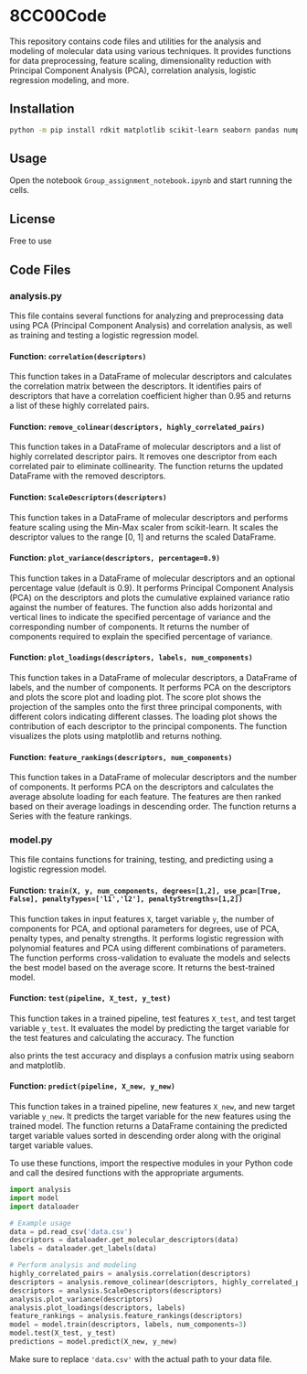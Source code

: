 # 8CC00Code
This repository contains code files and utilities for the analysis and modeling of molecular data using various techniques. It provides functions for data preprocessing, feature scaling, dimensionality reduction with Principal Component Analysis (PCA), correlation analysis, logistic regression modeling, and more.

## Installation
```bash
python -m pip install rdkit matplotlib scikit-learn seaborn pandas numpy
```

## Usage
Open the notebook `Group_assignment_notebook.ipynb` and start running the cells.

## License
Free to use

## Code Files

### analysis.py

This file contains several functions for analyzing and preprocessing data using PCA (Principal Component Analysis) and correlation analysis, as well as training and testing a logistic regression model.

#### Function: `correlation(descriptors)`
This function takes in a DataFrame of molecular descriptors and calculates the correlation matrix between the descriptors. It identifies pairs of descriptors that have a correlation coefficient higher than 0.95 and returns a list of these highly correlated pairs.

#### Function: `remove_colinear(descriptors, highly_correlated_pairs)`
This function takes in a DataFrame of molecular descriptors and a list of highly correlated descriptor pairs. It removes one descriptor from each correlated pair to eliminate collinearity. The function returns the updated DataFrame with the removed descriptors.

#### Function: `ScaleDescriptors(descriptors)`
This function takes in a DataFrame of molecular descriptors and performs feature scaling using the Min-Max scaler from scikit-learn. It scales the descriptor values to the range [0, 1] and returns the scaled DataFrame.

#### Function: `plot_variance(descriptors, percentage=0.9)`
This function takes in a DataFrame of molecular descriptors and an optional percentage value (default is 0.9). It performs Principal Component Analysis (PCA) on the descriptors and plots the cumulative explained variance ratio against the number of features. The function also adds horizontal and vertical lines to indicate the specified percentage of variance and the corresponding number of components. It returns the number of components required to explain the specified percentage of variance.

#### Function: `plot_loadings(descriptors, labels, num_components)`
This function takes in a DataFrame of molecular descriptors, a DataFrame of labels, and the number of components. It performs PCA on the descriptors and plots the score plot and loading plot. The score plot shows the projection of the samples onto the first three principal components, with different colors indicating different classes. The loading plot shows the contribution of each descriptor to the principal components. The function visualizes the plots using matplotlib and returns nothing.

#### Function: `feature_rankings(descriptors, num_components)`
This function takes in a DataFrame of molecular descriptors and the number of components. It performs PCA on the descriptors and calculates the average absolute loading for each feature. The features are then ranked based on their average loadings in descending order. The function returns a Series with the feature rankings.

### model.py

This file contains functions for training, testing, and predicting using a logistic regression model.

#### Function: `train(X, y, num_components, degrees=[1,2], use_pca=[True, False], penaltyTypes=['l1','l2'], penaltyStrengths=[1,2])`
This function takes in input features `X`, target variable `y`, the number of components for PCA, and optional parameters for degrees, use of PCA, penalty types, and penalty strengths. It performs logistic regression with polynomial features and PCA using different combinations of parameters. The function performs cross-validation to evaluate the models and selects the best model based on the average score. It returns the best-trained model.

#### Function: `test(pipeline, X_test, y_test)`
This function takes in a trained pipeline, test features `X_test`, and test target variable `y_test`. It evaluates the model by predicting the target variable for the test features and calculating the accuracy. The function

 also prints the test accuracy and displays a confusion matrix using seaborn and matplotlib.

#### Function: `predict(pipeline, X_new, y_new)`
This function takes in a trained pipeline, new features `X_new`, and new target variable `y_new`. It predicts the target variable for the new features using the trained model. The function returns a DataFrame containing the predicted target variable values sorted in descending order along with the original target variable values.

To use these functions, import the respective modules in your Python code and call the desired functions with the appropriate arguments.

```python
import analysis
import model
import dataloader

# Example usage
data = pd.read_csv('data.csv')
descriptors = dataloader.get_molecular_descriptors(data)
labels = dataloader.get_labels(data)

# Perform analysis and modeling
highly_correlated_pairs = analysis.correlation(descriptors)
descriptors = analysis.remove_colinear(descriptors, highly_correlated_pairs)
descriptors = analysis.ScaleDescriptors(descriptors)
analysis.plot_variance(descriptors)
analysis.plot_loadings(descriptors, labels)
feature_rankings = analysis.feature_rankings(descriptors)
model = model.train(descriptors, labels, num_components=3)
model.test(X_test, y_test)
predictions = model.predict(X_new, y_new)
```

Make sure to replace `'data.csv'` with the actual path to your data file.